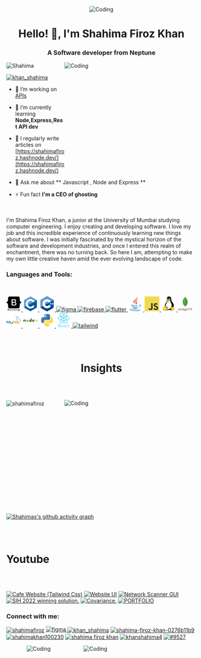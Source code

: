 
<p align="center"><img height="70" alt="Coding" src="https://media.giphy.com/media/NaJLclJfW2rUmWEMD6/giphy.gif"></p>
<h1 align="center">Hello! 👋, I'm Shahima Firoz Khan</h1>
<h3 align="center">A Software developer from Neptune</h3>
<img align="right" alt="Coding" width="350" height="300" src="https://media.giphy.com/media/dopFZQOlSQSE0ir2Dm/giphy.gif">

<p align="left"> <img src="https://komarev.com/ghpvc/?username=Shahimafiroz&label=Profile%20views&color=0e75b6&style=flat" alt="Shahima" /> </p>
<p align="left"> <a href="https://twitter.com/khan_shahima" target="blank"><img src="https://img.shields.io/twitter/follow/khan_shahima?logo=twitter&style=for-the-badge" alt="khan_shahima" /></a> </p>

- 🔭 I’m working on [APIs](https://github.com/Shahimafiroz/APIs)

- 🌱 I’m currently learning **Node,Express,Rest API dev**

- 📝 I regularly write articles on [https://shahimafiroz.hashnode.dev/](https://shahimafiroz.hashnode.dev/)

- 💬 Ask me about ** Javascript , Node and Express **

- ⚡ Fun fact **I'm a CEO of ghosting**

<br>
<p align="left">
I'm Shahima Firoz Khan, a junior at the University of Mumbai studying
computer engineering. I enjoy creating and developing software. I love
          my job and this incredible experience of continuously learning new
          things about software. I was initially fascinated by the mystical
          horizon of the software and development industries, and once I entered
          this realm of enchantment, there was no turning back. So here I am,
          attempting to make my own little creative haven amid the ever evolving
          landscape of code.</p>
         
<h3 align="left">Languages and Tools:</h3>
<br>
<p align="left"> <a href="https://getbootstrap.com" target="_blank" rel="noreferrer"> <img src="https://raw.githubusercontent.com/devicons/devicon/master/icons/bootstrap/bootstrap-plain-wordmark.svg" alt="bootstrap" width="40" height="40"/> </a> <a href="https://www.cprogramming.com/" target="_blank" rel="noreferrer"> <img src="https://raw.githubusercontent.com/devicons/devicon/master/icons/c/c-original.svg" alt="c" width="40" height="40"/> </a> <a href="https://www.w3schools.com/cpp/" target="_blank" rel="noreferrer"> <img src="https://raw.githubusercontent.com/devicons/devicon/master/icons/cplusplus/cplusplus-original.svg" alt="cplusplus" width="40" height="40"/> </a> <a href="https://www.figma.com/" target="_blank" rel="noreferrer"> <img src="https://www.vectorlogo.zone/logos/figma/figma-icon.svg" alt="figma" width="40" height="40"/> </a> <a href="https://firebase.google.com/" target="_blank" rel="noreferrer"> <img src="https://www.vectorlogo.zone/logos/firebase/firebase-icon.svg" alt="firebase" width="40" height="40"/> </a> <a href="https://flutter.dev" target="_blank" rel="noreferrer"> <img src="https://www.vectorlogo.zone/logos/flutterio/flutterio-icon.svg" alt="flutter" width="40" height="40"/> </a> <a href="https://www.java.com" target="_blank" rel="noreferrer"> <img src="https://raw.githubusercontent.com/devicons/devicon/master/icons/java/java-original.svg" alt="java" width="40" height="40"/> </a> <a href="https://developer.mozilla.org/en-US/docs/Web/JavaScript" target="_blank" rel="noreferrer"> <img src="https://raw.githubusercontent.com/devicons/devicon/master/icons/javascript/javascript-original.svg" alt="javascript" width="40" height="40"/> </a> <a href="https://www.linux.org/" target="_blank" rel="noreferrer"> <img src="https://raw.githubusercontent.com/devicons/devicon/master/icons/linux/linux-original.svg" alt="linux" width="40" height="40"/> </a> <a href="https://www.mongodb.com/" target="_blank" rel="noreferrer"> <img src="https://raw.githubusercontent.com/devicons/devicon/master/icons/mongodb/mongodb-original-wordmark.svg" alt="mongodb" width="40" height="40"/> </a> <a href="https://www.mysql.com/" target="_blank" rel="noreferrer"> <img src="https://raw.githubusercontent.com/devicons/devicon/master/icons/mysql/mysql-original-wordmark.svg" alt="mysql" width="40" height="40"/> </a> <a href="https://nodejs.org" target="_blank" rel="noreferrer"> <img src="https://raw.githubusercontent.com/devicons/devicon/master/icons/nodejs/nodejs-original-wordmark.svg" alt="nodejs" width="40" height="40"/> </a> <a href="https://www.python.org" target="_blank" rel="noreferrer"> <img src="https://raw.githubusercontent.com/devicons/devicon/master/icons/python/python-original.svg" alt="python" width="40" height="40"/> </a> <a href="https://reactjs.org/" target="_blank" rel="noreferrer"> <img src="https://raw.githubusercontent.com/devicons/devicon/master/icons/react/react-original-wordmark.svg" alt="react" width="40" height="40"/> </a> <a href="https://tailwindcss.com/" target="_blank" rel="noreferrer"> <img src="https://www.vectorlogo.zone/logos/tailwindcss/tailwindcss-icon.svg" alt="tailwind" width="40" height="40"/> </a> </p>

<br><br>

<h1 align="center">Insights</h1>

<br><br>


<img align="right" width="350" height="300" alt="Coding" src="https://media.giphy.com/media/BvXqRtkv94JJ5mdq6W/giphy.gif">
<p><img align="center" src="https://github-readme-streak-stats.herokuapp.com/?user=shahimafiroz&&theme=tokyonight" alt="shahimafiroz" /></p>
<br>

[![Shahimas's github activity graph](https://github-readme-activity-graph.cyclic.app/graph?username=Shahimafiroz&theme=tokyo-night)](https://github.com/ashutosh00710/github-readme-activity-graph)



<br><br>

<h1>Youtube</h1>

<br><br>
<!-- BEGIN YOUTUBE-CARDS -->
[![Cafe Website (Tailwind Css)](https://ytcards.demolab.com/?id=-tCbZ-YhAno&title=Cafe+Website+%28Tailwind+Css%29&lang=en&timestamp=1668261405&background_color=%230d1117&title_color=%23ffffff&stats_color=%23dedede&width=250&duration=69 "Cafe Website (Tailwind Css)")](https://www.youtube.com/watch?v=-tCbZ-YhAno)
[![Website UI](https://ytcards.demolab.com/?id=J-2lcfqNIII&title=Website+UI&lang=en&timestamp=1665338561&background_color=%230d1117&title_color=%23ffffff&stats_color=%23dedede&width=250&duration=62 "Website UI")](https://www.youtube.com/watch?v=J-2lcfqNIII)
[![Network Scanner GUI](https://ytcards.demolab.com/?id=ZnclnOSEchM&title=Network+Scanner+GUI&lang=en&timestamp=1665334449&background_color=%230d1117&title_color=%23ffffff&stats_color=%23dedede&width=250&duration=58 "Network Scanner GUI")](https://www.youtube.com/watch?v=ZnclnOSEchM)
[![SIH 2022 winning solution.](https://ytcards.demolab.com/?id=cOD8XGdarh0&title=SIH+2022+winning+solution.&lang=en&timestamp=1665330596&background_color=%230d1117&title_color=%23ffffff&stats_color=%23dedede&width=250&duration=345 "SIH 2022 winning solution.")](https://www.youtube.com/watch?v=cOD8XGdarh0)
[![Covariance.](https://ytcards.demolab.com/?id=qoi5JsDALK4&title=Covariance.&lang=en&timestamp=1665327857&background_color=%230d1117&title_color=%23ffffff&stats_color=%23dedede&width=250&duration=2618 "Covariance.")](https://www.youtube.com/watch?v=qoi5JsDALK4)
[![PORTFOLIO](https://ytcards.demolab.com/?id=2JxZMLuSMw0&title=PORTFOLIO&lang=en&timestamp=1665323439&background_color=%230d1117&title_color=%23ffffff&stats_color=%23dedede&width=250&duration=144 "PORTFOLIO")](https://www.youtube.com/watch?v=2JxZMLuSMw0)
<!-- END YOUTUBE-CARDS -->

<h3 align="left">Connect with me:</h3>
<p align="left">
<a href="https://codepen.io/shahimafiroz" target="blank"><img align="center" src="https://raw.githubusercontent.com/rahuldkjain/github-profile-readme-generator/master/src/images/icons/Social/codepen.svg" alt="shahimafiroz" height="30" width="40" /></a>
<a href="https://www.figma.com/@shahimakhan" target="_blank" rel="noreferrer"> <img src="https://www.vectorlogo.zone/logos/figma/figma-icon.svg" alt="figma" width="40" height="40"/>
<a href="https://twitter.com/khan_shahima" target="blank"><img align="center" src="https://raw.githubusercontent.com/rahuldkjain/github-profile-readme-generator/master/src/images/icons/Social/twitter.svg" alt="khan_shahima" height="30" width="40" /></a>
<a href="https://linkedin.com/in/shahima-firoz-khan-0276b11b9" target="blank"><img align="center" src="https://raw.githubusercontent.com/rahuldkjain/github-profile-readme-generator/master/src/images/icons/Social/linked-in-alt.svg" alt="shahima-firoz-khan-0276b11b9" height="30" width="40" /></a>
<a href="https://instagram.com/shahimakhan100230" target="blank"><img align="center" src="https://raw.githubusercontent.com/rahuldkjain/github-profile-readme-generator/master/src/images/icons/Social/instagram.svg" alt="shahimakhan100230" height="30" width="40" /></a>
<a href="https://www.youtube.com/channel/UCFhn1RFoF9NAoBeHfSA7ZPg" target="blank"><img align="center" src="https://raw.githubusercontent.com/rahuldkjain/github-profile-readme-generator/master/src/images/icons/Social/youtube.svg" alt="shahima firoz khan" height="30" width="40" /></a>
<a href="https://www.leetcode.com/khanshahima4" target="blank"><img align="center" src="https://raw.githubusercontent.com/rahuldkjain/github-profile-readme-generator/master/src/images/icons/Social/leet-code.svg" alt="khanshahima4" height="30" width="40" /></a>
<a href="https://discord.gg/#9527" target="blank"><img align="center" src="https://raw.githubusercontent.com/rahuldkjain/github-profile-readme-generator/master/src/images/icons/Social/discord.svg" alt="#9527" height="30" width="40" /></a>
</p>
<img align="right" alt="Coding" width="300" height="300" src="https://media.giphy.com/media/93CKJw2wjIkq07Vnxm/giphy.gif">
<img align="right" alt="Coding" width="150" height="150" src="https://media.giphy.com/media/OtYrEmHGBXhIlWaTGa/giphy.gif">

<br><br>


